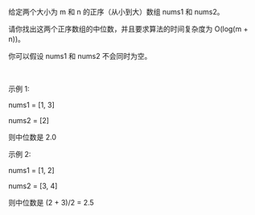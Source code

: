 给定两个大小为 m 和 n 的正序（从小到大）数组 nums1 和 nums2。

请你找出这两个正序数组的中位数，并且要求算法的时间复杂度为 O(log(m + n))。

你可以假设 nums1 和 nums2 不会同时为空。

 

示例 1:

nums1 = [1, 3]

nums2 = [2]

则中位数是 2.0

示例 2:

nums1 = [1, 2]

nums2 = [3, 4]

则中位数是 (2 + 3)/2 = 2.5
